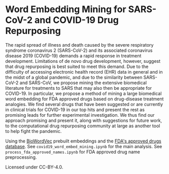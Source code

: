 # Word Embedding Mining for SARS-CoV-2 and COVID-19 Drug Repurposing
The rapid spread of illness and death caused by the severe respiratory syndrome coronavirus 2 (SARS-CoV-2) and its associated coronavirus disease 2019 (COVID-19) demands a rapid response in treatment development.
Limitations of de novo drug development, however, suggest that drug repurposing is best suited to meet this demand.
Due to the difficulty of accessing electronic health record (EHR) data in general and in the midst of a global pandemic, and due to the similarity between SARS-CoV-2 and SARS-CoV, we propose mining the extensive biomedical literature for treatments to SARS that may also then be appropriate for COVID-19.
In particular, we propose a method of mining a large biomedical word embedding for FDA approved drugs based on drug-disease treatment analogies.
We find several drugs that have been suggested or are currently in clinical trials for COVID-19 in our top hits and present the rest as promising leads for further experimental investigation.
We thus find our approach promising and present it, along with suggestions for future work, to the computational drug repurposing community at large as another tool to help fight the pandemic.


Using the [BioWordVec](https://github.com/ncbi-nlp/BioWordVec) prebuilt embeddings and the [FDA's approved drugs database](https://www.fda.gov/drugs/drug-approvals-and-databases/drugsfda-data-files).
See `covid19_word_embed_mining.ipynb` for the main analysis.
See `process_fda_approved_names.ipynb` for FDA approved drug name preprocessing.

Licensed under CC-BY-4.0.